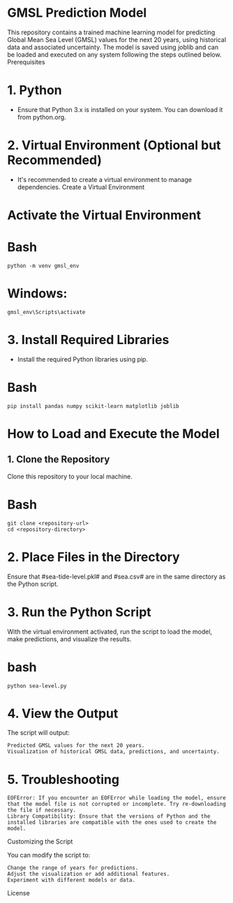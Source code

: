 # GMSL Prediction Model

This repository contains a trained machine learning model for predicting Global Mean Sea Level (GMSL) values for the next 20 years, using historical data and associated uncertainty. The model is saved using joblib and can be loaded and executed on any system following the steps outlined below.
Prerequisites
# 1. Python
* Ensure that Python 3.x is installed on your system. You can download it from python.org.

# 2. Virtual Environment (Optional but Recommended)

* It's recommended to create a virtual environment to manage dependencies.
Create a Virtual Environment
# Activate the Virtual Environment

# Bash
    python -m venv gmsl_env

# Windows:
    gmsl_env\Scripts\activate

# 3. Install Required Libraries

* Install the required Python libraries using pip.

# Bash

    pip install pandas numpy scikit-learn matplotlib joblib


# How to Load and Execute the Model
## 1. Clone the Repository

Clone this repository to your local machine.

# Bash

    git clone <repository-url>
    cd <repository-directory>

# 2. Place Files in the Directory

Ensure that #sea-tide-level.pkl# and #sea.csv# are in the same directory as the Python script.

# 3. Run the Python Script

With the virtual environment activated, run the script to load the model, make predictions, and visualize the results.

# bash

    python sea-level.py

# 4. View the Output

The script will output:

    Predicted GMSL values for the next 20 years.
    Visualization of historical GMSL data, predictions, and uncertainty.

# 5. Troubleshooting

    EOFError: If you encounter an EOFError while loading the model, ensure that the model file is not corrupted or incomplete. Try re-downloading the file if necessary.
    Library Compatibility: Ensure that the versions of Python and the installed libraries are compatible with the ones used to create the model.

Customizing the Script

You can modify the script to:

    Change the range of years for predictions.
    Adjust the visualization or add additional features.
    Experiment with different models or data.

License
